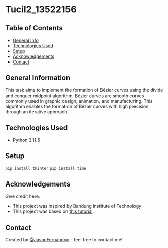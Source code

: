 # Tucil2_13522156

## Table of Contents
* [General Info](#general-information)
* [Technologies Used](#technologies-used)
* [Setup](#setup)
* [Acknowledgements](#acknowledgements)
* [Contact](#contact)

## General Information
This task aims to implement the formation of Bézier curves using the divide and conquer midpoint algorithm. Bézier curves are smooth curves commonly used in graphic design, animation, and manufacturing. This algorithm enables the formation of Bézier curves with high precision through an iterative approach.


## Technologies Used
- Python 3.11.5


## Setup
`pip install tkinter`
`pip install time`


## Acknowledgements
Give credit here.
- This project was inspired by Bandung Institute of Technology
- This project was based on [this tutorial](https://informatika.stei.itb.ac.id/~rinaldi.munir/Stmik/2019-2020/Aplikasi-Divide-and-Conquer-2020.pdf).


## Contact
Created by [@JasonFernandoo](https://github.com/JasonFernandoo) - feel free to contact me!

